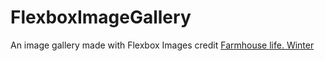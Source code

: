 # FlexboxImageGallery

An image gallery made with Flexbox
Images credit [Farmhouse life. Winter](https://creativemarket.com/OntheMoon/2113644-FARMHOUSE-LIFE.-WINTER)
